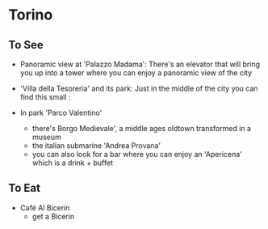 # Torino #

## To See ##

- Panoramic view at 'Palazzo Madama':
 There's an elevator that will bring you up into a tower where you can enjoy a panoramic view of the city

- 'Villa della Tesoreria' and its park:
	Just in the middle of the city you can find this small :
	
- In park 'Parco Valentino' 
	* there's Borgo Medievale', a middle ages oldtown transformed in a museum
	* the italian submarine 'Andrea Provana'
	* you can also look for a bar where you can enjoy an 'Apericena' which is a drink + buffet

## To Eat ##
- Café Al Bicerin
	* get a Bicerin
	
